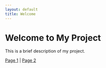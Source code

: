 ```yaml
---
layout: default
title: Welcome
---
```


# Welcome to My Project

This is a brief description of my project.

[Page 1](page1.md) | [Page 2](page2.html)


